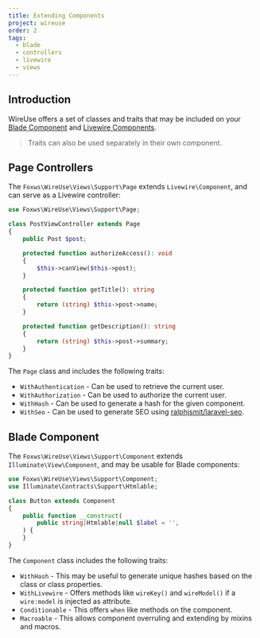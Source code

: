 ```yaml
---
title: Extending Components
project: wireuse
order: 2
tags:
  - blade
  - controllers
  - livewire
  - views
---
```


## Introduction

WireUse offers a set of classes and traits that may be included on your [Blade Component](https://laravel.com/docs/11.x/blade#components) and [Livewire Components](https://livewire.laravel.com/docs/components).

> Traits can also be used separately in their own component.

## Page Controllers

The `Foxws\WireUse\Views\Support\Page` extends `Livewire\Component`, and can serve as a Livewire controller:

```php
use Foxws\WireUse\Views\Support\Page;

class PostViewController extends Page
{
    public Post $post;

    protected function authorizeAccess(): void
    {
        $this->canView($this->post);
    }

    protected function getTitle(): string
    {
        return (string) $this->post->name;
    }

    protected function getDescription(): string
    {
        return (string) $this->post->summary;
    }
}
```

The `Page` class  and includes the following traits:

- `WithAuthentication` - Can be used to retrieve the current user.
- `WithAuthorization` - Can be used to authorize the current user.
- `WithHash` - Can be used to generate a hash for the given component.
- `WithSeo` - Can be used to generate SEO using [ralphjsmit/laravel-seo](https://github.com/ralphjsmit/laravel-seo).

## Blade Component

The `Foxws\WireUse\Views\Support\Component` extends `Illuminate\View\Component`, and may be usable for Blade components:

```php
use Foxws\WireUse\Views\Support\Component;
use Illuminate\Contracts\Support\Htmlable;

class Button extends Component
{
    public function __construct(
        public string|Htmlable|null $label = '',
    ) {
    }
}
```

The `Component` class includes the following traits:

- `WithHash` - This may be useful to generate unique hashes based on the class or class properties.
- `WithLivewire` - Offers methods like `wireKey()` and `wireModel()` if a `wire:model` is injected as attribute.
- `Conditionable` - This offers `when` like methods on the component.
- `Macroable` - This allows component overruling and extending by mixins and macros.
